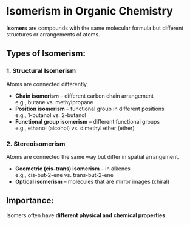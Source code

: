 # Isomerism in Organic Chemistry

**Isomers** are compounds with the same molecular formula but different structures or arrangements of atoms.

## Types of Isomerism:

### 1. **Structural Isomerism**
Atoms are connected differently.
- **Chain isomerism** – different carbon chain arrangement  
  e.g., butane vs. methylpropane
- **Position isomerism** – functional group in different positions  
  e.g., 1-butanol vs. 2-butanol
- **Functional group isomerism** – different functional groups  
  e.g., ethanol (alcohol) vs. dimethyl ether (ether)

### 2. **Stereoisomerism**
Atoms are connected the same way but differ in spatial arrangement.
- **Geometric (cis-trans) isomerism** – in alkenes  
  e.g., cis-but-2-ene vs. trans-but-2-ene
- **Optical isomerism** – molecules that are mirror images (chiral)

## Importance:
Isomers often have **different physical and chemical properties**.
